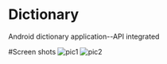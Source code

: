 # Dictionary

Android dictionary application--API integrated

#Screen shots
![pic1](https://user-images.githubusercontent.com/78819932/213650781-c9a3e8f9-091d-4366-af86-fc18a3458f57.png)
![pic2](https://user-images.githubusercontent.com/78819932/213650822-41b7f764-7a34-45ee-8d12-69e6c00de21f.png)
